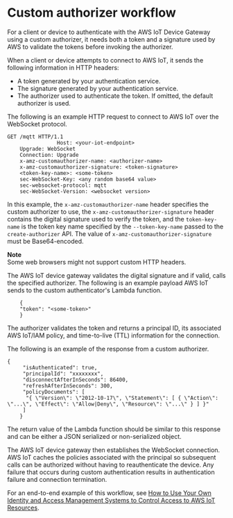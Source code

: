 # Custom authorizer workflow<a name="custom-auth"></a>

For a client or device to authenticate with the AWS IoT Device Gateway using a custom authorizer, it needs both a token and a signature used by AWS to validate the tokens before invoking the authorizer\.

When a client or device attempts to connect to AWS IoT, it sends the following information in HTTP headers:
+ A token generated by your authentication service\.
+ The signature generated by your authentication service\.
+ The authorizer used to authenticate the token\. If omitted, the default authorizer is used\.

The following is an example HTTP request to connect to AWS IoT over the WebSocket protocol\.

```
GET /mqtt HTTP/1.1
                Host: <your-iot-endpoint>
    Upgrade: WebSocket
    Connection: Upgrade
    x-amz-customauthorizer-name: <authorizer-name>
    x-amz-customauthorizer-signature: <token-signature>
    <token-key-name>: <some-token>
    sec-WebSocket-Key: <any random base64 value>
    sec-websocket-protocol: mqtt
    sec-WebSocket-Version: <websocket version>
```

In this example, the `x-amz-customauthorizer-name` header specifies the custom authorizer to use, the `x-amz-customauthorizer-signature` header contains the digital signature used to verify the token, and the `token-key-name` is the token key name specified by the `--token-key-name` passed to the `create-authorizer` API\. The value of `x-amz-customauthorizer-signature` must be Base64\-encoded\.

**Note**  
Some web browsers might not support custom HTTP headers\.

The AWS IoT device gateway validates the digital signature and if valid, calls the specified authorizer\. The following is an example payload AWS IoT sends to the custom authenticator's Lambda function\.

```
    {
    "token": "<some-token>"
    }
```

The authorizer validates the token and returns a principal ID, its associated AWS IoT/IAM policy, and time\-to\-live \(TTL\) information for the connection\. 

The following is an example of the response from a custom authorizer\.

```
{
     "isAuthenticated": true,
     "principalId": "xxxxxxxx",
     "disconnectAfterInSeconds": 86400,
     "refreshAfterInSeconds": 300,
     "policyDocuments": [
      "{ \"Version\": \"2012-10-17\", \"Statement\": [ { \"Action\": \"...\", \"Effect\": \"Allow|Deny\", \"Resource\": \"...\" } ] }"
     ]
    }
```

The return value of the Lambda function should be similar to this response and can be either a JSON serialized or non\-serialized object\.

The AWS IoT device gateway then establishes the WebSocket connection\. AWS IoT caches the policies associated with the principal so subsequent calls can be authorized without having to reauthenticate the device\. Any failure that occurs during custom authentication results in authentication failure and connection termination\.

For an end\-to\-end example of this workflow, see [How to Use Your Own Identity and Access Management Systems to Control Access to AWS IoT Resources](https://aws.amazon.com/blogs/security/how-to-use-your-own-identity-and-access-management-systems-to-control-access-to-aws-iot-resources/)\.